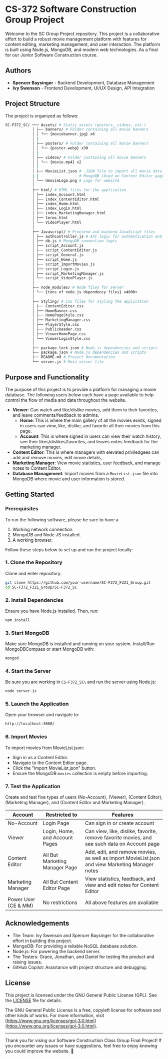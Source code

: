 # CS-372 Software Construction Group Project

Welcome to the SC Group Project repository. This project is a collaborative effort to build a robust movie management platform with features for content editing, marketing management, and user interaction. The platform is built using Node.js, MongoDB, and modern web technologies. As a final for our Junior Software Construction course.

## Authors

- **Spencer Baysinger** - Backend Development, Database Management
- **Ivy Swenson** - Frontend Development, UI/UX Design, API Integration

## Project Structure
The project is organized as follows:  
```bash
SC-F372_SC/ ─── Assets/ # Static assets (posters, videos, etc.)  
            │ ├── banners/ # Folder containing all movie banners   
            │ │ └── {moviebanner.jpg} x6  
            │ |
            │ ├── posters/ # Folder containing all movie banners  
            │ │ └── {poster.webp} x30  
            │ |
            │ ├── videos/ # Folder containing all movie banners  
            │ │ └── {movie.mp4} x2  
            │ |
            │ ├── MovieList.json # .JSON file to import all movie data into empty 
            | |                  # MongoDB (Used on Content Editor page)  
            │ └── UmovieLogo.png # Logo for website 
            │ 
            ├── html/ # HTML files for the application 
            │ ├── index_Account.html 
            │ ├── index_ContentEditor.html 
            │ ├── index_Home.html 
            │ ├── index_Login.html 
            │ ├── index_MarketingManager.html 
            │ ├── terms.html 
            │ └── VideoPlayer.html 
            │ 
            ├── Javascript/ # Frontend and backend JavaScript files 
            │ ├── authController.js # API logic for authentication and movie management 
            │ ├── db.js # MongoDB connection logic 
            │ ├── script_Account.js 
            │ ├── script_ContentEditor.js 
            │ ├── script_General.js 
            │ ├── script_Home.js 
            │ ├── script_ImportMovies.js 
            │ ├── script_Login.js 
            │ ├── script_MarketingManager.js 
            │ └── script_VideoPlayer.js 
            │ 
            ├── node_modules/ # Node files for server 
            │ └── {tons of node.js dependency files} x4000+ 
            │ 
            ├── Styling/ # CSS files for styling the application 
            │ ├── ContentEditor.css 
            │ ├── HomeBanner.css 
            │ ├── HomePageStyle.css 
            │ ├── MarketingManager.css 
            │ ├── PlayerStyle.css 
            │ ├── PublicHeader.css 
            │ ├── ViewerHomePage.css 
            │ └── ViewerLoginStyle.css 
            │ 
            ├── package-lock.json # Node.js dependencies and scripts
            ├── package.json # Node.js dependencies and scripts
            ├── README.md # Project documentation 
            └── server.js # Main server file 
```

## Purpose and Functionality

The purpose of this project is to provide a platform for managing a movie database. The following users below each have a page available to help control the flow of media and data throughout the website.
- **Viewer**: Can watch and like/dislike movies, add them to their favorites, and leave comments/feedback to admins.
  - **Home**: This is where the main gallery of all the movies exists, signed in users can view, like, dislike, and favorite all their movies from this page.
  - **Account**: This is where signed in users can view their watch history, see their likes/dislikes/favorites, and leaves notes feedback for the marketing manager.
- **Content Editor**: This is where managers with elevated priviledgees can add and remove movies, edit movie details, 
- **Marketing Manager**: View movie statistics, user feedback, and manage notes to Content Editor.
- **Database Management**: Import movies from a `MovieList.json` file into MongoDB where movie and user information is stored.

## Getting Started

### Prerequisites
To run the following software, please be sure to have a 
  1) Working network connection.
  2) MongoDB and Node.JS installed.
  3) A working browser.

Follow these steps below to set up and run the project locally:

### 1. Clone the Repository
Clone and enter repository:
```bash
git clone https://github.com/your-username/SC-F372_F321_Group.git
cd SC-F372_F321_Group/SC-F372_SC
```

### 2. Install Dependencies
Ensure you have Node.js installed. Then, run:
```bash
npm install
```

### 3. Start MongoDB
Make sure MongoDB is installed and running on your system. Install/Run MongoDBCompass or start MongoDB with:
```bash
mongod
```

### 4. Start the Server
Be sure you are working in ```CS-F372_SC\``` and run the server using Node.js:
```bash
node server.js
```

### 5. Launch the Application
Open your browser and navigate to:
```bash
http://localhost:3000/
```

### 6. Import Movies
To import movies from MovieList.json:
- Sign in as a Content Editor.
- Navigate to the Content Editor page.
- Click the "Import MovieList.json" button.
- Ensure the MongoDB ```movies``` collection is empty before importing.

### 7. Test the Application
Create and test five types of users (No-Account), (Viewer), (Content Editor), (Marketing Manager), and (Content Editor and Marketing Manager).  

| Account | Restricted to | Features |
| --- | --- | --- |
| No-Account | Login Page | Can sign in or create account |
| Viewer | Login, Home, and Account Pages | Can view, like, dislike, favorite, remove favorite movies, and see such data on Account page |
| Content Editor | All But Marketing Manager Page | Add, edit, and remove movies, as well as import MovieList.json and view Marketing Manager notes |
| Marketing Manager | All But Content Editor Page | View statistics, feedback, and view and edit notes for Content Editor |
| Power User (CE & MM) | No restrictions | All above features are available |

## Acknowledgements
- The Team: Ivy Swenson and Spencer Baysinger for the collaborative effort in building this project.
- MongoDB: For providing a reliable NoSQL database solution.
- Node.js: For powering the backend server.
- The Testers: Grace, Jonathan, and Daniel for testing the product and raising issues.
- GitHub Copilot: Assistance with project structure and debugging.

## License
This project is licensed under the GNU General Public License (GPL). See the [LICENSE](LICENSE) file for details.

The GNU General Public License is a free, copyleft license for software and other kinds of works. For more information, visit [https://www.gnu.org/licenses/gpl-3.0.html](https://www.gnu.org/licenses/gpl-3.0.html).

---

Thank you for vising our Software Construction Class Group Final Project! If you encounter any issues or have suggestions, feel free to enjoy knowing you could improve the website. 💖